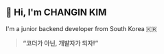 ## 👋 Hi, I'm CHANGIN KIM  
I'm a junior backend developer from South Korea 🇰🇷  

> **“코더가 아닌, 개발자가 되자!”** 
